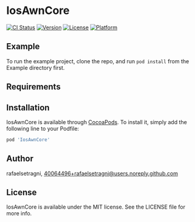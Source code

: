 # IosAwnCore

[![CI Status](https://img.shields.io/travis/rafaelsetragni/IosAwnCore.svg?style=flat)](https://travis-ci.org/rafaelsetragni/IosAwnCore)
[![Version](https://img.shields.io/cocoapods/v/IosAwnCore.svg?style=flat)](https://cocoapods.org/pods/IosAwnCore)
[![License](https://img.shields.io/cocoapods/l/IosAwnCore.svg?style=flat)](https://cocoapods.org/pods/IosAwnCore)
[![Platform](https://img.shields.io/cocoapods/p/IosAwnCore.svg?style=flat)](https://cocoapods.org/pods/IosAwnCore)

## Example

To run the example project, clone the repo, and run `pod install` from the Example directory first.

## Requirements

## Installation

IosAwnCore is available through [CocoaPods](https://cocoapods.org). To install
it, simply add the following line to your Podfile:

```ruby
pod 'IosAwnCore'
```

## Author

rafaelsetragni, 40064496+rafaelsetragni@users.noreply.github.com

## License

IosAwnCore is available under the MIT license. See the LICENSE file for more info.
